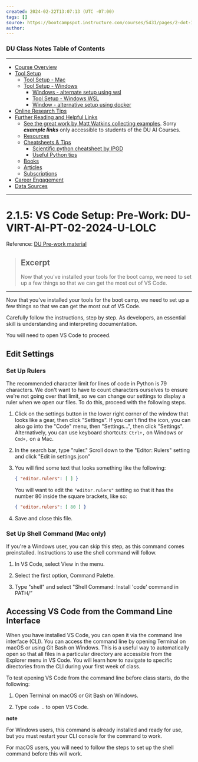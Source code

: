 ```yaml
---
created: 2024-02-22T13:07:13 (UTC -07:00)
tags: []
source: https://bootcampspot.instructure.com/courses/5431/pages/2-dot-1-5-vs-code-setup?module_item_id=1123550
author: 
---
```


### DU Class Notes Table of Contents

----------------------------------------------

-   [Course Overview](README.md)
-   [Tool Setup](1_DU_tool_setup.md)
    -   [Tool Setup - Mac](1.1_DU_tool_setup_mac.md)
    -   [Tool Setup - Windows](1.2_DU_tool_setup_windows.md)
        -   [Windows - alternate setup using wsl](1.2.1_windows_alternate_install_using_wsl.md)
        -   [Tool Setup - Windows WSL](1.2.2_tool_setup_wsl.md)
        -   [Window - alternative setup using docker](1.2.3_tool_setup_docker.md)
-   [Online Research Tips](2_online_research_tips.md)
-   [Further Reading and Helpful Links](3_further_reading_and_helpful_links.md)
    -   [See the great work by Matt Watkins collecting examples](https://github.com/MWatkins87/Class_Glossery.git).  Sorry ***example links*** only accessible to students of the DU AI Courses.
    -   [Resources](3.0_resources.md)
    -   [Cheatsheets & Tips](3.1_cheatsheets_and_tips.md)
        -   [Scientific python cheatsheet by IPGD](3.1.1_scientific_python_cheat_sheet_by_IPGP.md)
        -   [Useful Python tips](3.1.2_useful_python.md)
    -   [Books](3.2_books.md)
    -   [Articles](3.3_articles.md)
    -   [Subscriptions](3.4_subscriptions)
-   [Career Engagement](4_career_engagement.md)
-   [Data Sources](data_sources.md)

----------------------------------------------


# 2.1.5: VS Code Setup: Pre-Work: DU-VIRT-AI-PT-02-2024-U-LOLC

Reference:  [DU Pre-work material](https://bootcampspot.instructure.com/courses/5431/pages/2-dot-1-5-vs-code-setup)


> ## Excerpt
> Now that you've installed your tools for the boot camp, we need to set up a few things so that we can get the most out of VS Code.

---
Now that you've installed your tools for the boot camp, we need to set up a few things so that we can get the most out of VS Code.

Carefully follow the instructions, step by step. As developers, an essential skill is understanding and interpreting documentation.

You will need to open VS Code to proceed.

## Edit Settings

### Set Up Rulers

The recommended character limit for lines of code in Python is 79 characters. We don't want to have to count characters ourselves to ensure we're not going over that limit, so we can change our settings to display a ruler when we open our files. To do this, proceed with the following steps.

1.  Click on the settings button in the lower right corner of the window that looks like a gear, then click "Settings". If you can't find the icon, you can also go into the "Code" menu, then "Settings...", then click "Settings". Alternatively, you can use keyboard shortcuts: `Ctrl+,` on Windows or `Cmd+,` on a Mac.
    
2.  In the search bar, type "ruler." Scroll down to the "Editor: Rulers" setting and click "Edit in settings.json"
    
3.  You will find some text that looks something like the following:
    
    ```json
    { "editor.rulers": [ ] }
    ```
    
    You will want to edit the `"editor.rulers"` setting so that it has the number 80 inside the square brackets, like so:
    
    ```json
    { "editor.rulers": [ 80 ] }
    ```
    
4.  Save and close this file.
    

### Set Up Shell Command (Mac only)

If you're a Windows user, you can skip this step, as this command comes preinstalled. Instructions to use the shell command will follow.

1.  In VS Code, select View in the menu.
    
2.  Select the first option, Command Palette.
    
3.  Type "shell" and select "Shell Command: Install 'code' command in PATH/”
    

## Accessing VS Code from the Command Line Interface

When you have installed VS Code, you can open it via the command line interface (CLI). You can access the command line by opening Terminal on macOS or using Git Bash on Windows. This is a useful way to automatically open so that all files in a particular directory are accessible from the Explorer menu in VS Code. You will learn how to navigate to specific directories from the CLI during your first week of class.

To test opening VS Code from the command line before class starts, do the following:

1.  Open Terminal on macOS or Git Bash on Windows.
    
2.  Type `code .` to open VS Code.
    

**note**

For Windows users, this command is already installed and ready for use, but you must restart your CLI console for the command to work.

For macOS users, you will need to follow the steps to set up the shell command before this will work.
